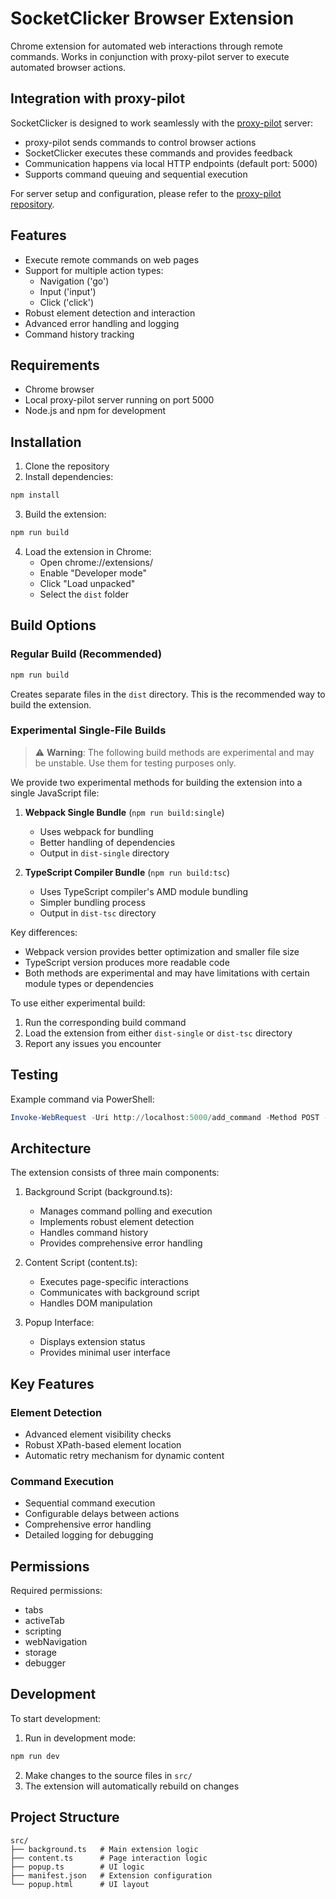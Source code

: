# SocketClicker Browser Extension

Chrome extension for automated web interactions through remote commands. Works in conjunction with proxy-pilot server to execute automated browser actions.

## Integration with proxy-pilot

SocketClicker is designed to work seamlessly with the [proxy-pilot](https://github.com/list91/proxy-pilot) server:
- proxy-pilot sends commands to control browser actions
- SocketClicker executes these commands and provides feedback
- Communication happens via local HTTP endpoints (default port: 5000)
- Supports command queuing and sequential execution

For server setup and configuration, please refer to the [proxy-pilot repository](https://github.com/list91/proxy-pilot).

## Features

- Execute remote commands on web pages
- Support for multiple action types:
  - Navigation ('go')
  - Input ('input')
  - Click ('click')
- Robust element detection and interaction
- Advanced error handling and logging
- Command history tracking

## Requirements

- Chrome browser
- Local proxy-pilot server running on port 5000
- Node.js and npm for development

## Installation

1. Clone the repository
2. Install dependencies:
```bash
npm install
```
3. Build the extension:
```bash
npm run build
```
4. Load the extension in Chrome:
   - Open chrome://extensions/
   - Enable "Developer mode"
   - Click "Load unpacked"
   - Select the `dist` folder

## Build Options

### Regular Build (Recommended)
```bash
npm run build
```
Creates separate files in the `dist` directory. This is the recommended way to build the extension.

### Experimental Single-File Builds

> ⚠️ **Warning**: The following build methods are experimental and may be unstable. Use them for testing purposes only.

We provide two experimental methods for building the extension into a single JavaScript file:

1. **Webpack Single Bundle** (`npm run build:single`)
   - Uses webpack for bundling
   - Better handling of dependencies
   - Output in `dist-single` directory

2. **TypeScript Compiler Bundle** (`npm run build:tsc`)
   - Uses TypeScript compiler's AMD module bundling
   - Simpler bundling process
   - Output in `dist-tsc` directory

Key differences:
- Webpack version provides better optimization and smaller file size
- TypeScript version produces more readable code
- Both methods are experimental and may have limitations with certain module types or dependencies

To use either experimental build:
1. Run the corresponding build command
2. Load the extension from either `dist-single` or `dist-tsc` directory
3. Report any issues you encounter

## Testing

Example command via PowerShell:

```powershell
Invoke-WebRequest -Uri http://localhost:5000/add_command -Method POST -Headers @{"Content-Type"="application/json"} -Body '{"command": "execute_sequence", "params": {"data": [{"on_start": 0, "action": "go", "value": "https://www.youtube.com/"}, {"on_start": 8000, "action": "input", "element_xpath": "//*[@id=''search'']", "value": "test search"}, {"on_start": 1000, "action": "click", "element_xpath": "//*[@id=''search-icon-legacy'']"}]}}'
```

## Architecture

The extension consists of three main components:

1. Background Script (background.ts):
   - Manages command polling and execution
   - Implements robust element detection
   - Handles command history
   - Provides comprehensive error handling

2. Content Script (content.ts):
   - Executes page-specific interactions
   - Communicates with background script
   - Handles DOM manipulation

3. Popup Interface:
   - Displays extension status
   - Provides minimal user interface

## Key Features

### Element Detection
- Advanced element visibility checks
- Robust XPath-based element location
- Automatic retry mechanism for dynamic content

### Command Execution
- Sequential command execution
- Configurable delays between actions
- Comprehensive error handling
- Detailed logging for debugging

## Permissions

Required permissions:
- tabs
- activeTab
- scripting
- webNavigation
- storage
- debugger

## Development

To start development:

1. Run in development mode:
```bash
npm run dev
```

2. Make changes to the source files in `src/`
3. The extension will automatically rebuild on changes

## Project Structure

```
src/
├── background.ts   # Main extension logic
├── content.ts      # Page interaction logic
├── popup.ts        # UI logic
├── manifest.json   # Extension configuration
└── popup.html      # UI layout
